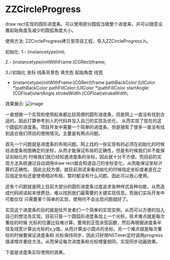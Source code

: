 # ZZCircleProgress

draw rect实现的圆形进度条。可以使用部分圆弧当做整个进度条，并可以随意设置起始角度及减少的圆弧角度大小。

使用方法:
ZZCircleProgress拷贝至项目工程，导入ZZCircleProgress.h。
        
初始化:
1.- (instancetype)init;

2.- (instancetype)initWithFrame:(CGRect)frame;

3.//初始化 坐标 线条背景色 填充色 起始角度 线宽
  - (instancetype)initWithFrame:(CGRect)frame
        pathBackColor:(UIColor *)pathBackColor
        pathFillColor:(UIColor *)pathFillColor
           startAngle:(CGFloat)startAngle
          strokeWidth:(CGFloat)strokeWidth;
                  
效果展示:
![image](https://github.com/zhouxing5311/ZZCircleProgress/ZZCircleProgressDemo/ZZCircleProgress.gif ) 

一直想做一个实现和使用起来都比较简便的圆形进度条，但是网上一直没有找到合适的，因此打算参考别人的代码并加入自己的实现及优化，
从而实现了现在的这个圆弧形进度条。项目开发中需要一个简单的进度条，但是搜索了很多一直没有找到适合我们项目的使用情况。主要是有两点问题。

首先一个问题就是进度条的布局问题。网上找的一些实现有的必须在初始化的时候给进度条视图确定的坐标，从而才能保证布局的正确性，但是有时候我们并不能保证初始化的
时候我们就已经知道进度条的坐标，因此就十分不方便。而目前的实现方法系统通过自动调用draw rect就会知道自己的坐标变化，从而能保证坐标计算的正确性。
因此比较方便。就目前测试来看初始化的时候指定坐标或者是在之后指定坐标还是使用相对布局，暂时都没有什么问题。因此可以放心使用。

还有个问题就是网上目前大部分的圆形进度条过度追求各种样式各种功能，从而造成代码阅读起来很费劲，难以找到我们最需要的关键实现信息。而我们实际开发中可能仅仅
只需要某个简单的实现，使用时不会出现问题就好了。

实现这个进度条的目的就是给开发者们一个简单的实现实例，从而可以方便的加入自己的想法及实现。目前只是一个圆弧形进度条加上一个光标，技术难点就是每次重绘的时候
光标的位置比较难计算。要用到正弦余弦函数，然后再根据进度条半径及线宽计算出光标的x,y值。从而计算出小圆点的坐标。另一个难点就是每次重绘的时候要保证进度条和
光标保持同步，因此只好用NSTimer定时调用progress值递增并重绘方法，从而保证每次进度条和光标增量相同，实现同步动画效果。

下面是进度条实际使用的效果。
                  
